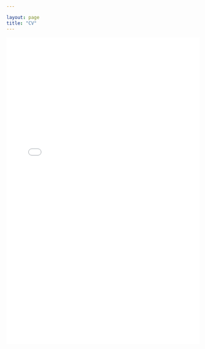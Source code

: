 ```yaml
---

layout: page
title: "CV"
---
```



<center>
    <embed src=
"CV_Jingwen Zhang.pdf" 
            width="100%"
            height="800">
</center>